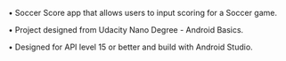 • Soccer Score app that allows users to input scoring for a Soccer game. 

• Project designed from Udacity Nano Degree - Android Basics. 

• Designed for API level 15 or better and build with Android Studio.
